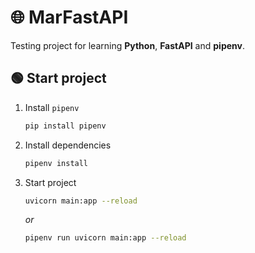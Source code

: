 # 🌐 MarFastAPI
Testing project for learning **Python**, **FastAPI** and **pipenv**.

## 🟢 Start project
1) Install `pipenv`
   ``` bash
   pip install pipenv
   ```
2) Install dependencies
   ```bash
   pipenv install
   ```
3) Start project
   ``` bash 
   uvicorn main:app --reload
   ```
   _or_
   ``` bash
   pipenv run uvicorn main:app --reload
   ```